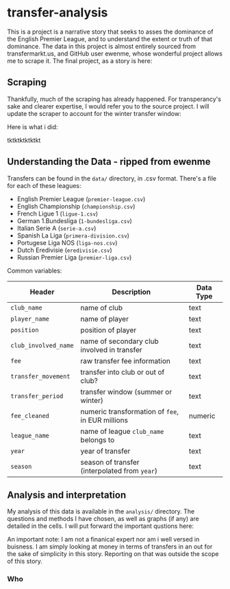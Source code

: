 # transfer-analysis

This is a project is a narrative story that seeks to asses the dominance of the English Premier League, and to understand the extent or truth of that dominance. The data in this project is almost entirely sourced from transfermarkt.us, and GitHub user ewenme, whose wonderful project allows me to scrape it. The final project, as a story is here: 

## Scraping

Thankfully, much of the scraping has already happened. For transperancy's sake and clearer expertise, I would refer you to the source project. I will update the scraper to account for the winter transfer window:

Here is what i did:
 
tktktktktktkt

## Understanding the Data - ripped from ewenme

Transfers can be found in the `data/` directory, in .csv format. There's a file for each of these leagues:

- English Premier League (`premier-league.csv`)
- English Championship (`championship.csv`)
- French Ligue 1 (`ligue-1.csv`)
- German 1.Bundesliga (`1-bundesliga.csv`)
- Italian Serie A (`serie-a.csv`)
- Spanish La Liga (`primera-division.csv`)
- Portugese Liga NOS (`liga-nos.csv`)
- Dutch Eredivisie (`eredivisie.csv`)
- Russian Premier Liga (`premier-liga.csv`)

Common variables:

| Header | Description | Data Type |
| --- | --- | --- |
| `club_name` | name of club | text |
| `player_name` | name of player | text |
| `position` | position of player | text |
| `club_involved_name` | name of secondary club involved in transfer | text |
| `fee` | raw transfer fee information | text |
| `transfer_movement` | transfer into club or out of club? | text |
| `transfer_period` | transfer window (summer or winter) | text |
| `fee_cleaned` | numeric transformation of `fee`, in EUR millions| numeric |
| `league_name` | name of league `club_name` belongs to | text |
| `year` | year of transfer | text |
| `season` | season of transfer (interpolated from `year`) | text |

## Analysis and interpretation

My analysis of this data is available in the `analysis/` directory. The questions and methods I have chosen, as well as graphs (if any) are detailed in the cells. I will put forward the important qustions here:

An important note: I am not a finanical expert nor am i well versed in buisness. I am simply looking at money in terms of transfers in an out for the sake of simplicity in this story. Reporting on that was outside the scope of this story. 

### Who 
